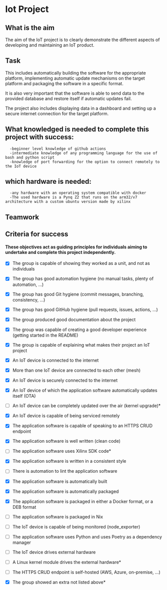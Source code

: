 # Iot Project
## What is the aim

The aim of the IoT project is to clearly demonstrate the different aspects of developing and maintaining an IoT product. 

## Task
This includes automatically building the software for the appropriate platform, implementing automatic update mechanisms on the target platform and packaging the software in a specific format.

It is also very important that the software is able to send data to the provided database and restore itself if automatic updates fail. 

The project also includes displaying data in a dashboard and setting up a secure internet connection for the target platform.

## What knowledged is needed to complete this project with success:
```
  -beginner level knowledge of github actions
  -intermediate knowledge of any programming language for the use of bash and python script
  -knowledge of port forwarding for the option to connect remotely to the IoT device
```
## which hardware is needed:
```
  -any hardware with an operating system compatible with docker
  -The used hardware is a Pynq Z2 that runs on the arm32/v7 architecture with a custom ubuntu version made by xilinx
```
## Teamwork

## Criteria for success

#### These objectives act as guiding principles for individuals aiming to undertake and complete this project independently.

- [x] The group is capable of showing they worked as a unit, and not as individuals
- [X] The group has good automation hygiene (no manual tasks, plenty of automation, …)
- [X] The group has good Git hygiene (commit messages, branching, consistency, …)
- [X] The group has good GitHub hygiene (pull requests, issues, actions, …)
- [X] The group produced good documentation about the project
- [X] The group was capable of creating a good developer experience (getting started in the README)
- [X] The group is capable of explaining what makes their project an IoT project

- [X] An IoT device is connected to the internet
- [X] More than one IoT device are connected to each other (mesh)
- [X] An IoT device is securely connected to the internet
- [X] An IoT device of which the application software automatically updates itself (OTA)
- [ ] An IoT device can be completely updated over the air (kernel upgrade)*
- [X] An IoT device is capable of being serviced remotely

- [X] The application software is capable of speaking to an HTTPS CRUD endpoint
- [X] The application software is well written (clean code)
- [ ] The application software uses Xilinx SDK code*
- [X] The application software is written in a consistent style
- [ ] There is automation to lint the application software
- [X] The application software is automatically built
- [X] The application software is automatically packaged

- [X] The application software is packaged in either a Docker format, or a DEB format
- [ ] The application software is packaged in Nix
- [ ] The IoT device is capable of being monitored (node_exporter)
- [ ] The application software uses Python and uses Poetry as a dependency manager
- [ ] The IoT device drives external hardware
- [ ] A Linux kernel module drives the external hardware*
- [ ] The HTTPS CRUD endpoint is self-hosted (AWS, Azure, on-premise, …)

- [X] The group showed an extra not listed above*
